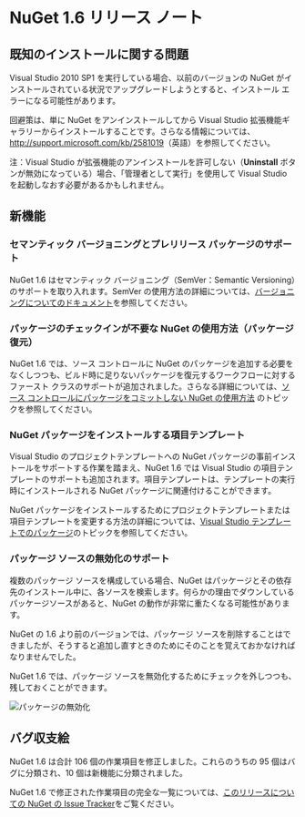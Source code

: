 ﻿<!-- Revision: b027708c6ae20288dfadf5462415beb2af235372 2011/12/13 12:11:59 -->
# NuGet 1.6 リリース ノート

## 既知のインストールに関する問題

Visual Studio 2010 SP1 を実行している場合、以前のバージョンの NuGet がインストールされている状況でアップグレードしようとすると、インストール エラーになる可能性があります。

回避策は、単に NuGet をアンインストールしてから Visual Studio 拡張機能ギャラリーからインストールすることです。さらなる情報については、<a href="http://support.microsoft.com/kb/2581019">http://support.microsoft.com/kb/2581019</a>（英語）を参照してください。

注：Visual Studio が拡張機能のアンインストールを許可しない（**Uninstall** ボタンが無効になっている）場合、「管理者として実行」を使用して Visual Studio を起動しなおす必要があるかもしれません。

## 新機能

### セマンティック バージョニングとプレリリース パッケージのサポート

NuGet 1.6 はセマンティック バージョニング（SemVer：Semantic Versioning）のサポートを取り入れます。SemVer の使用方法の詳細については、[バージョニングについてのドキュメント](../Reference/Versioning)を参照してください。

### パッケージのチェックインが不要な NuGet の使用方法（パッケージ復元）

NuGet 1.6 では、ソース コントロールに NuGet のパッケージを追加する必要をなくしつつも、ビルド時に足りないパッケージを復元するワークフローに対するファースト クラスのサポートが追加されました。さらなる詳細については、[ソース コントロールにパッケージをコミットしない NuGet の使用方法](../Workflows/Using-NuGet-without-committing-packages) のトピックを参照してください。

### NuGet パッケージをインストールする項目テンプレート

Visual Studio のプロジェクトテンプレートへの NuGet パッケージの事前インストールをサポートする作業を踏まえ、NuGet 1.6 では Visual Studio の項目テンプレートのサポートも追加されます。項目テンプレートは、テンプレートの実行時にインストールされる NuGet パッケージに関連付けることができます。

NuGet パッケージをインストールするためにプロジェクトテンプレートまたは項目テンプレートを変更する方法の詳細については、[Visual Studio テンプレートでのパッケージ](../Reference/Packages-in-Visual-Studio-Templates)のトピックを参照してください。

### パッケージ ソースの無効化のサポート

複数のパッケージ ソースを構成している場合、NuGet はパッケージとその依存先のインストール中に、各ソースを検索します。何らかの理由でダウンしているパッケージソースがあると、NuGet の動作が非常に重たくなる可能性があります。

NuGet の 1.6 より前のバージョンでは、パッケージ ソースを削除することはできましたが、そうすると追加し直すときのためにそのことを覚えておかなければなりませんでした。

NuGet 1.6 では、パッケージ ソースを無効化するためにチェックを外しつつも、残しておくことができます。

![パッケージの無効化](../Start-Here/images/package-source-with-disabled-source.png)

## バグ収支絵

NuGet 1.6 は合計 106 個の作業項目を修正しました。これらのうちの 95 個はバグに分類され、10 個は新機能に分類されました。

NuGet 1.6 で修正された作業項目の完全な一覧については、[このリリースについての NuGet の Issue Tracker](http://nuget.codeplex.com/workitem/list/advanced?keyword=&status=Closed&type=All&priority=All&release=NuGet%201.6&assignedTo=All&component=All&sortField=Votes&sortDirection=Descending&page=0)をご覧ください。

